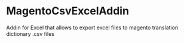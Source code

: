 # MagentoCsvExcelAddin
Addin for Excel that allows to export excel files to magento translation dictionary .csv files
